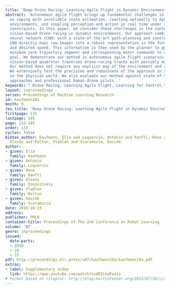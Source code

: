 ```yaml
---
title: 'Deep Drone Racing: Learning Agile Flight in Dynamic Environments'
abstract: 'Autonomous agile flight brings up fundamental challenges in robotics, such
  as coping with unreliable state estimation, reacting optimally to dynamically changing
  environments, and coupling perception and action in real time under severe resource
  constraints. In this paper, we consider these challenges in the context of autonomous,
  vision-based drone racing in dynamic environments. Our approach combines a convolutional
  neural network (CNN) with a state-of-the-art path-planning and control system. The
  CNN directly maps raw images into a robust representation in the form of a waypoint
  and desired speed. This information is then used by the planner to generate a short,
  minimum-jerk trajectory segment and corresponding motor commands to reach the desired
  goal. We demonstrate our method in autonomous agile flight scenarios, in which a
  vision-based quadrotor traverses drone-racing tracks with possibly moving gates.
  Our method does not require any explicit map of the environment and runs fully onboard.
  We extensively test the precision and robustness of the approach in simulation and
  in the physical world. We also evaluate our method against state-of-the-art navigation
  approaches and professional human drone pilots. '
keywords: " Drone Racing, Learning Agile Flight, Learning for Control."
layout: inproceedings
series: Proceedings of Machine Learning Research
id: kaufmann18a
month: 0
tex_title: 'Deep Drone Racing: Learning Agile Flight in Dynamic Environments'
firstpage: 133
lastpage: 145
page: 133-145
order: 133
cycles: false
bibtex_author: Kaufmann, Elia and Loquercio, Antonio and Ranftl, Rene and Dosovitskiy,
  Alexey and Koltun, Vladlen and Scaramuzza, Davide
author:
- given: Elia
  family: Kaufmann
- given: Antonio
  family: Loquercio
- given: Rene
  family: Ranftl
- given: Alexey
  family: Dosovitskiy
- given: Vladlen
  family: Koltun
- given: Davide
  family: Scaramuzza
date: 2018-10-23
address: 
publisher: PMLR
container-title: Proceedings of The 2nd Conference on Robot Learning
volume: '87'
genre: inproceedings
issued:
  date-parts:
  - 2018
  - 10
  - 23
pdf: http://proceedings.mlr.press/v87/kaufmann18a/kaufmann18a.pdf
extras:
- label: Supplementary video
  link: https://www.youtube.com/watch?v=8RILnqPxo1s
# Format based on citeproc: http://blog.martinfenner.org/2013/07/30/citeproc-yaml-for-bibliographies/
---
```

